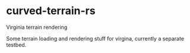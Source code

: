 # curved-terrain-rs
Virginia terrain rendering

Some terrain loading and rendering stuff for virgina, currently a separate testbed.
